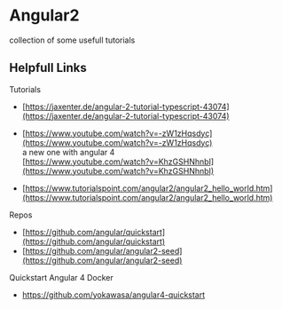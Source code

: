 # Angular2
collection of some usefull tutorials

## Helpfull Links 
Tutorials
* [https://jaxenter.de/angular-2-tutorial-typescript-43074](https://jaxenter.de/angular-2-tutorial-typescript-43074)
* [https://www.youtube.com/watch?v=-zW1zHqsdyc](https://www.youtube.com/watch?v=-zW1zHqsdyc)  
  a new one with angular 4  
  [https://www.youtube.com/watch?v=KhzGSHNhnbI](https://www.youtube.com/watch?v=KhzGSHNhnbI)  
  
* [https://www.tutorialspoint.com/angular2/angular2_hello_world.htm](https://www.tutorialspoint.com/angular2/angular2_hello_world.htm)

Repos
* [https://github.com/angular/quickstart](https://github.com/angular/quickstart)
* [https://github.com/angular/angular2-seed](https://github.com/angular/angular2-seed)

Quickstart Angular 4 Docker
* https://github.com/yokawasa/angular4-quickstart
